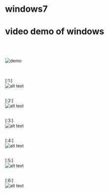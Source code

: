 # windows7

# video demo of windows 
<br/><br/><br/>
![demo](https://github.com/sajjadseifi/files-uploaded/blob/Windows7/ezgif.com-gif-maker.gif?raw=true)
<br/><br/>

<br/>[:1:]<br/>
![alt text](https://github.com/sajjadseifi/windows7/blob/master/overview/1.png?raw=true)

<br/>[:2:]<br/>
![alt text](https://github.com/sajjadseifi/windows7/blob/master/overview/2.png?raw=true)

<br/>[:3:]<br/>
![alt text](https://github.com/sajjadseifi/windows7/blob/master/overview/3.png?raw=true)

<br/>[:4:]<br/>
![alt text](https://github.com/sajjadseifi/windows7/blob/master/overview/4.png?raw=true)

<br/>[:5:]<br/>
![alt text](https://github.com/sajjadseifi/windows7/blob/master/overview/5.png?raw=true)

<br/>[:6:]<br/>
![alt text](https://github.com/sajjadseifi/windows7/blob/master/overview/5.png?raw=true)
